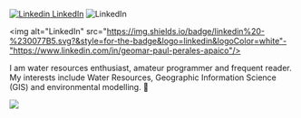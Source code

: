 [![Linkedin](https://i.stack.imgur.com/gVE0j.png) LinkedIn](https://www.linkedin.com/in/geomar-paul-perales-apaico/)
<img alt="LinkedIn" src="https://www.linkedin.com/in/geomar-paul-perales-apaico/"/>

<img alt="LinkedIn" src="https://img.shields.io/badge/linkedin%20-%230077B5.svg?&style=for-the-badge&logo=linkedin&logoColor=white"-"https://www.linkedin.com/in/geomar-paul-perales-apaico"/>

I am water resources enthusiast, amateur programmer and frequent reader. My interests include Water Resources, Geographic Information Science (GIS) and environmental modelling. :wolf: 

![](http://estruyf-github.azurewebsites.net/api/VisitorHit?user=estruyf&repo=github-visitors-badge&countColorcountColor&countColor=navy)
